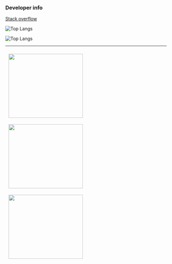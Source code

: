 ### Developer info

<a href="[url](https://stackoverflow.com/users/6462382/elhoucine-ayoub)">Stack overflow</a>


![Top Langs](https://github-readme-stats.vercel.app/api/top-langs/?username=ayoubElhoucine)

![Top Langs](https://awesome-github-stats.azurewebsites.net/user-stats/ayoubElhoucine?theme=tokyonight&show_icons=true&cardType=github)


<hr>
<div style="display: flex; flex-wrap: wrap;">
  <div style="display: flex; flex-direction: column; flex-basis: 50%; justify-content: space-between;">
    <div style="flex-basis: calc(33.33% - 10px); margin: 5px; padding: 5px;">
      <img width="100%" height = "200px" src="https://github-readme-stats.vercel.app/api/top-langs/?username=ayoubElhoucine&theme=light" /> 
    </div>
    <div style="flex-basis: calc(33.33% - 10px); margin: 5px; padding: 5px;">
      <img width="100%" height="200px" src="https://github-readme-streak-stats.herokuapp.com/?user=ayoubElhoucine&theme=light" />
    </div>
    <div style="flex-basis: calc(33.33% - 10px); margin: 5px; padding: 5px;">
      <img width="100%" height = "200px" src="https://awesome-github-stats.azurewebsites.net/user-stats/ayoubElhoucine?theme=light&show_icons=true&cardType=github" />
    </div>
  </div>
</div>

<!--
**ayoubElhoucine/ayoubElhoucine** is a ✨ _special_ ✨ repository because its `README.md` (this file) appears on your GitHub profile.

Here are some ideas to get you started:

- 🔭 I’m currently working on ...
- 🌱 I’m currently learning ...
- 👯 I’m looking to collaborate on ...
- 🤔 I’m looking for help with ...
- 💬 Ask me about ...
- 📫 How to reach me: ...
- 😄 Pronouns: ...
- ⚡ Fun fact: ...
-->
